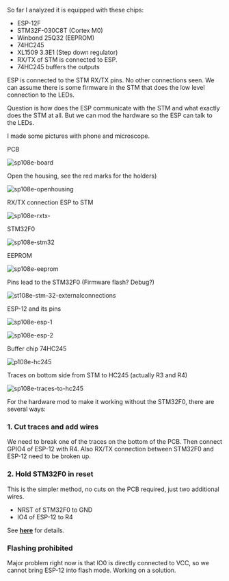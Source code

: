 So far I analyzed it is equipped with these chips:

* ESP-12F
* STM32F-030C8T (Cortex M0)
* Winbond 25Q32 (EEPROM)
* 74HC245
* XL1509 3.3E1 (Step down regulator)
* RX/TX of STM is connected to ESP.
* 74HC245 buffers the outputs

ESP is connected to the STM RX/TX pins. No other connections seen.
We can assume there is some firmware in the STM that does the low level connection to the LEDs.

Question is how does the ESP communicate with the STM and what exactly does the STM at all.
But we can mod the hardware so the ESP can talk to the LEDs.

I made some pictures with phone and microscope.

PCB

![sp108e-board](https://user-images.githubusercontent.com/19874899/46249775-120aba00-c42f-11e8-8d2e-4262cb47cb9f.jpg)

Open the housing, see the red marks for the holders)

![sp108e-openhousing](https://user-images.githubusercontent.com/19874899/46249835-0ff52b00-c430-11e8-923b-1fa1cac6d1e5.jpg)

RX/TX connection ESP to STM

![sp108e-rxtx-](https://user-images.githubusercontent.com/19874899/46250002-eee20980-c432-11e8-8ffe-45bd28b71893.png)

STM32F0

![sp108e-stm32](https://user-images.githubusercontent.com/19874899/46249854-5fd3f200-c430-11e8-8168-6ba2791b891b.png)

EEPROM

![sp108e-eeprom](https://user-images.githubusercontent.com/19874899/46249886-06b88e00-c431-11e8-8515-0e86427c0bf8.png)

Pins lead to the STM32F0 (Firmware flash? Debug?)

![st108e-stm-32-externalconnections](https://user-images.githubusercontent.com/19874899/46249852-5b0f3e00-c430-11e8-81dd-7378074edfba.png)

ESP-12 and its pins

![sp108e-esp-1](https://user-images.githubusercontent.com/19874899/46249871-c78a3d00-c430-11e8-9c12-9f29d7a511fb.png)

![sp108e-esp-2](https://user-images.githubusercontent.com/19874899/46249872-c9540080-c430-11e8-85ed-db5366b03e74.png)

Buffer chip 74HC245

![p108e-hc245](https://user-images.githubusercontent.com/19874899/46250003-fa353500-c432-11e8-9035-897927aff6f2.png)

Traces on bottom side from STM to HC245 (actually R3 and R4)

![sp108e-traces-to-hc245](https://user-images.githubusercontent.com/19874899/46249954-1edcdd00-c432-11e8-8ad9-bcf360485a50.png)

For the hardware mod to make it working without the STM32F0, there are several ways:
### 1. Cut traces and add wires
We need to break one of the traces on the bottom of the PCB. Then connect GPIO4 of ESP-12 with R4.
Also RX/TX connection between STM32F0 and ESP-12 need to be broken up.

### 2. Hold STM32F0 in reset
This is the simpler method, no cuts on the PCB required, just two additional wires.
- NRST of STM32F0 to GND
- IO4 of ESP-12 to R4

See [**here**](SP108E-HardwareMod) for details.

### Flashing prohibited
Major problem right now is that IO0 is directly connected to VCC, so we cannot bring ESP-12 into flash mode.
Working on a solution.